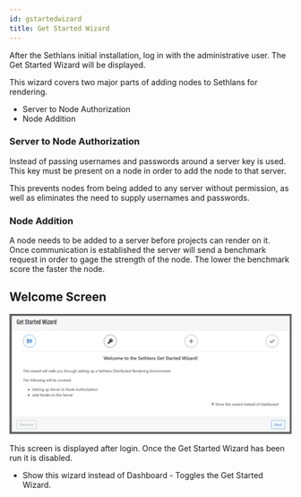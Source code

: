 ```yaml
---
id: gstartedwizard
title: Get Started Wizard
---
```

After the Sethlans initial installation, log in with the administrative user.  The Get Started Wizard will be displayed.

This wizard covers two major parts of adding nodes to Sethlans for rendering.
* Server to Node Authorization
* Node Addition

### Server to Node Authorization
Instead of passing usernames and passwords around a server key is used.  This key must be present on a node in order to add the node to that server.

This prevents nodes from being added to any server without permission, as well as eliminates the need to supply usernames and passwords.

### Node Addition
A node needs to be added to a server before projects can render on it.  Once communication is established the server will send a benchmark request in order to gage the strength of the node.  The lower the benchmark score the faster the node.

## Welcome Screen
![welcome](assets/gswizard/initial.PNG)

This screen is displayed after login.  Once the Get Started Wizard has been run it is disabled.  
* Show this wizard instead of Dashboard - Toggles the Get Started Wizard.
